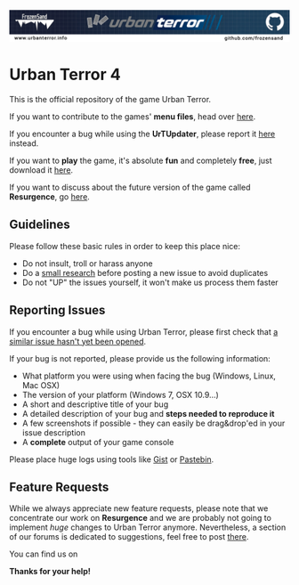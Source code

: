 <p align="center"><a href="http://www.urbanterror.info" title="FrozenSand's Urban Terror website" target="_blank"><img src="https://raw.githubusercontent.com/FrozenSand/UrbanTerror4/master/github_frozensand.jpg" alt="Urban Terror 4" title="Urban Terror 4" /></a></p>

Urban Terror 4
================

This is the official repository of the game Urban Terror.

If you want to contribute to the games' **menu files**, head over [here](https://github.com/FrozenSand/UrbanTerror4/tree/master/menu).

If you encounter a bug while using the **UrTUpdater**, please report it [here](https://github.com/Barbatos/UrTUpdater) instead.

If you want to **play** the game, it's absolute **fun** and completely **free**, just download it [here](http://www.urbanterror.info/downloads/).

If you want to discuss about the future version of the game called **Resurgence**, go [here](http://www.urbanterror.info/forums/forum/73-ue4-urban-terror-discussion/).


Guidelines
----------------

Please follow these basic rules in order to keep this place nice:

- Do not insult, troll or harass anyone
- Do a [small research](https://github.com/FrozenSand/UrbanTerror4/issues?q=is%3Aissue+) before posting a new issue to avoid duplicates
- Do not "UP" the issues yourself, it won't make us process them faster


Reporting Issues
----------------

If you encounter a bug while using Urban Terror, please first check that [a similar issue hasn't yet been opened](https://github.com/FrozenSand/UrbanTerror4/issues).

If your bug is not reported, please provide us the following information:

- What platform you were using when facing the bug (Windows, Linux, Mac OSX)
- The version of your platform (Windows 7, OSX 10.9...)
- A short and descriptive title of your bug
- A detailed description of your bug and **steps needed to reproduce it**
- A few screenshots if possible - they can easily be drag&drop'ed in your issue description
- A **complete** output of your game console

Please place huge logs using tools like [Gist](https://gist.github.com) or [Pastebin](http://pastebin.com).

Feature Requests
----------------

While we always appreciate new feature requests, please note that we concentrate our work on **Resurgence** and we are probably not going to implement *huge* changes to Urban Terror anymore.
Nevertheless, a section of our forums is dedicated to suggestions, feel free to post [there](http://www.urbanterror.info/forums/forum/57-4x-suggestions/).

You can find us on 

**Thanks for your help!**
